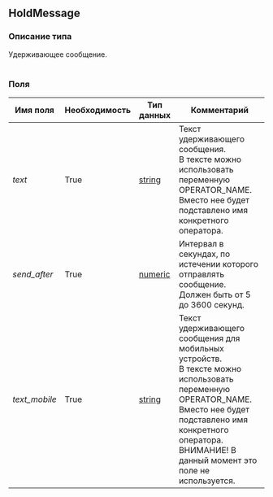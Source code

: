 
## HoldMessage

### Описание типа
Удерживающее сообщение.<br/><br/>
### Поля

| Имя поля | Необходимость | Тип данных | Комментарий |
|---|---|---|---|
|*text*|True|[string](/docs/types/string.md)|Текст удерживающего сообщения.<br/>В тексте можно использовать переменную OPERATOR_NAME. Вместо нее будет подставлено имя конкретного оператора.<br/>|
|*send_after*|True|[numeric](/docs/types/numeric.md)|Интервал в секундах, по истечении которого отправлять сообщение.<br/>Должен быть от 5 до 3600 секунд.<br/>|
|*text_mobile*|True|[string](/docs/types/string.md)|Текcт удерживающего сообщения для мобильных устройств.<br/>В тексте можно использовать переменную OPERATOR_NAME. Вместо нее будет подставлено имя конкретного оператора.<br/>ВНИМАНИЕ! В данный момент это поле не используется.<br/>|
